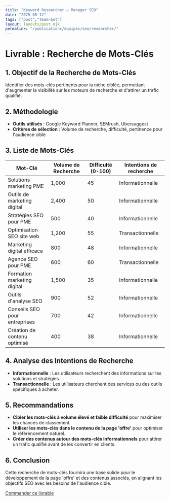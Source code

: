 ```yaml
---
title: "Keyword Researcher — Manager SEO"
date: "2025-08-12"
tags: ["post","team-bot"]
layout: layouts/post.njk
permalink: "/publications/equipes/seo/researcher/"
---
```

# Livrable : Recherche de Mots-Clés

## 1. Objectif de la Recherche de Mots-Clés
Identifier des mots-clés pertinents pour la niche ciblée, permettant d'augmenter la visibilité sur les moteurs de recherche et d'attirer un trafic qualifié.

## 2. Méthodologie
- **Outils utilisés** : Google Keyword Planner, SEMrush, Ubersuggest
- **Critères de sélection** : Volume de recherche, difficulté, pertinence pour l'audience cible

## 3. Liste de Mots-Clés

| Mot-Clé                      | Volume de Recherche | Difficulté (0-100) | Intentions de recherche |
|------------------------------|---------------------|---------------------|-------------------------|
| Solutions marketing PME      | 1,000               | 45                  | Informationnelle        |
| Outils de marketing digital   | 2,400               | 50                  | Informationnelle        |
| Stratégies SEO pour PME     | 500                 | 40                  | Informationnelle        |
| Optimisation SEO site web    | 1,200               | 55                  | Transactionnelle        |
| Marketing digital efficace    | 800                 | 48                  | Informationnelle        |
| Agence SEO pour PME          | 600                 | 60                  | Transactionnelle        |
| Formation marketing digital    | 1,500               | 35                  | Informationnelle        |
| Outils d'analyse SEO         | 900                 | 52                  | Informationnelle        |
| Conseils SEO pour entreprises | 700                 | 42                  | Informationnelle        |
| Création de contenu optimisé  | 400                 | 38                  | Informationnelle        |

## 4. Analyse des Intentions de Recherche
- **Informationnelle** : Les utilisateurs recherchent des informations sur les solutions et stratégies.
- **Transactionnelle** : Les utilisateurs cherchent des services ou des outils spécifiques à acheter.

## 5. Recommandations
- **Cibler les mots-clés à volume élevé et faible difficulté** pour maximiser les chances de classement.
- **Utiliser les mots-clés dans le contenu de la page 'offre'** pour optimiser le référencement naturel.
- **Créer des contenus autour des mots-clés informationnels** pour attirer un trafic qualifié avant de les convertir en clients.

## 6. Conclusion
Cette recherche de mots-clés fournira une base solide pour le développement de la page 'offre' et des contenus associés, en alignant les objectifs SEO avec les besoins de l'audience cible.
<p><a class="btn" href="https://pancarte.gumroad.com/l/seo-keywords?checkout=true" target="_blank" rel="noopener">Commander ce livrable</a></p>

